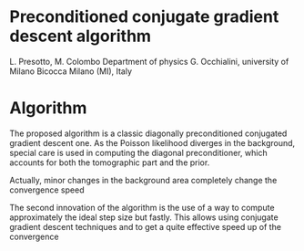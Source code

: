 # Preconditioned conjugate gradient descent algorithm
L. Presotto, M. Colombo
Department of physics G. Occhialini, university of Milano Bicocca Milano (MI), Italy

# Algorithm
The proposed algorithm is a classic diagonally preconditioned conjugated gradient descent one.
As the Poisson likelihood diverges in the background, special care is used in computing the diagonal preconditioner, which accounts for both the tomographic part and the prior.

Actually, minor changes in the background area completely change the convergence speed

The second innovation of the algorithm is the use of a way to compute approximately the ideal step size but fastly.
This allows using conjugate gradient descent techniques and to get a quite effective speed up of the convergence


